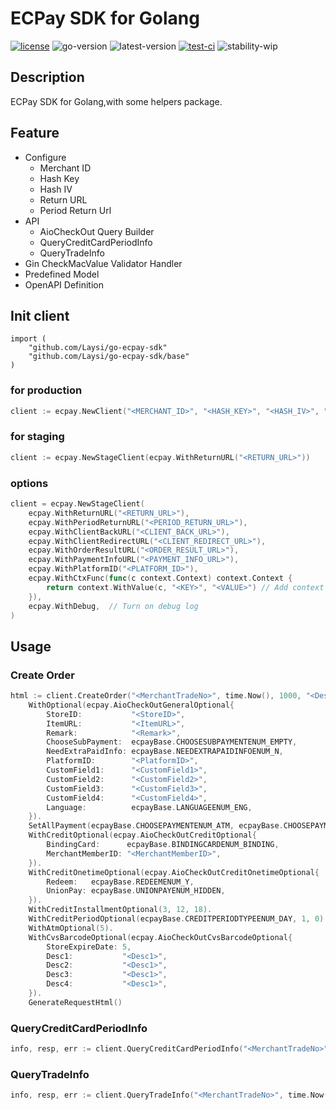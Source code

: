 # ECPay SDK for Golang
[![license](https://img.shields.io/github/license/Laysi/go-ecpay-sdk)](https://github.com/Laysi/go-ecpay-sdk/blob/master/LICENSE)
![go-version](https://img.shields.io/github/go-mod/go-version/Laysi/go-ecpay-sdk)
![latest-version](https://img.shields.io/github/v/tag/Laysi/go-ecpay-sdk?label=Latest%20Version)
[![test-ci](https://github.com/Laysi/go-ecpay-sdk/workflows/Test%20CI/badge.svg?branch=master&event=push)](https://github.com/Laysi/go-ecpay-sdk/actions?query=workflow%3A%22Test+CI%22)
![stability-wip](https://img.shields.io/badge/Stability-work_in_progress-lightgrey.svg)
<!--![docs](https://img.shields.io/badge/Docs-outdated-red)-->

## Description
ECPay SDK for Golang,with some helpers package.

## Feature
- Configure
  - Merchant ID
  - Hash Key
  - Hash IV
  - Return URL
  - Period Return Url
- API
  - AioCheckOut Query Builder
  - QueryCreditCardPeriodInfo
  - QueryTradeInfo
- Gin CheckMacValue Validator Handler
- Predefined Model
- OpenAPI Definition

## Init client
```
import (
	"github.com/Laysi/go-ecpay-sdk"
	"github.com/Laysi/go-ecpay-sdk/base"
)
```
### for production
```go
client := ecpay.NewClient("<MERCHANT_ID>", "<HASH_KEY>", "<HASH_IV>", "<RETURN_URL>")
```
### for staging
```go
client := ecpay.NewStageClient(ecpay.WithReturnURL("<RETURN_URL>"))
```

### options

```go
client = ecpay.NewStageClient(
    ecpay.WithReturnURL("<RETURN_URL>"), 
    ecpay.WithPeriodReturnURL("<PERIOD_RETURN_URL>"),
    ecpay.WithClientBackURL("<CLIENT_BACK_URL>"),
    ecpay.WithClientRedirectURL("<CLIENT_REDIRECT_URL>"),
    ecpay.WithOrderResultURL("<ORDER_RESULT_URL>"),
    ecpay.WithPaymentInfoURL("<PAYMENT_INFO_URL>"),
    ecpay.WithPlatformID("<PLATFORM_ID>"),
    ecpay.WithCtxFunc(func(c context.Context) context.Context {
        return context.WithValue(c, "<KEY>", "<VALUE>") // Add context operation for every request pass to the api client
    }),
    ecpay.WithDebug,  // Turn on debug log
)
```

## Usage
### Create Order

```go
html := client.CreateOrder("<MerchantTradeNo>", time.Now(), 1000, "<Description>", []string{"<ItemName1>", "<ItemName2>"}).
    WithOptional(ecpay.AioCheckOutGeneralOptional{
        StoreID:           "<StoreID>",
        ItemURL:           "<ItemURL>",
        Remark:            "<Remark>",
        ChooseSubPayment:  ecpayBase.CHOOSESUBPAYMENTENUM_EMPTY,
        NeedExtraPaidInfo: ecpayBase.NEEDEXTRAPAIDINFOENUM_N,
        PlatformID:        "<PlatformID>",
        CustomField1:      "<CustomField1>",
        CustomField2:      "<CustomField2>",
        CustomField3:      "<CustomField3>",
        CustomField4:      "<CustomField4>",
        Language:          ecpayBase.LANGUAGEENUM_ENG,
    }).
    SetAllPayment(ecpayBase.CHOOSEPAYMENTENUM_ATM, ecpayBase.CHOOSEPAYMENTENUM_CREDIT).
    WithCreditOptional(ecpay.AioCheckOutCreditOptional{
        BindingCard:      ecpayBase.BINDINGCARDENUM_BINDING,
        MerchantMemberID: "<MerchantMemberID>",
    }).
    WithCreditOnetimeOptional(ecpay.AioCheckOutCreditOnetimeOptional{
        Redeem:   ecpayBase.REDEEMENUM_Y,
        UnionPay: ecpayBase.UNIONPAYENUM_HIDDEN,
    }).
    WithCreditInstallmentOptional(3, 12, 18).
    WithCreditPeriodOptional(ecpayBase.CREDITPERIODTYPEENUM_DAY, 1, 0).
    WithAtmOptional(5).
    WithCvsBarcodeOptional(ecpay.AioCheckOutCvsBarcodeOptional{
        StoreExpireDate: 5,
        Desc1:           "<Desc1>",
        Desc2:           "<Desc1>",
        Desc3:           "<Desc1>",
        Desc4:           "<Desc1>",
    }).
    GenerateRequestHtml()
```

### QueryCreditCardPeriodInfo

```go
info, resp, err := client.QueryCreditCardPeriodInfo("<MerchantTradeNo>", time.Now())

```

### QueryTradeInfo

```go
info, resp, err := client.QueryTradeInfo("<MerchantTradeNo>", time.Now())
```
